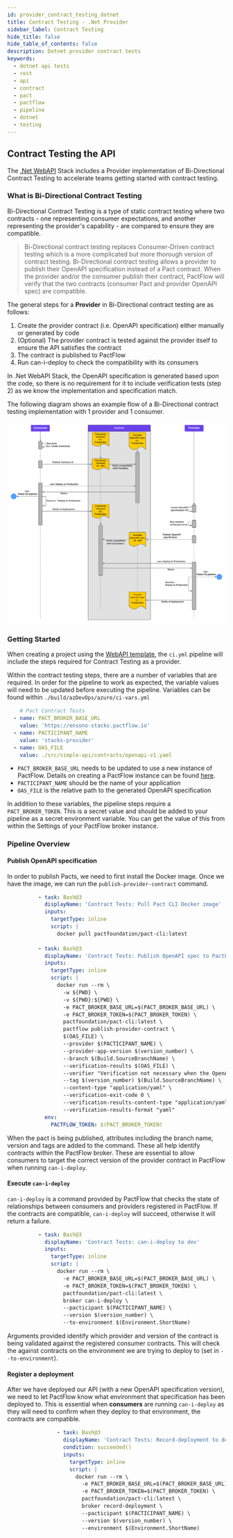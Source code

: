 ```yaml
---
id: provider_contract_testing_dotnet
title: Contract Testing - .Net Provider
sidebar_label: Contract Testing
hide_title: false
hide_table_of_contents: false
description: Dotnet provider contract tests
keywords:
  - dotnet api tests
  - rest 
  - api
  - contract
  - pact
  - pactflow
  - pipeline
  - dotnet
  - testing
---
```



## Contract Testing the API
The [.Net WebAPI](../quickstart/web_api/create_project_netcore.md) Stack includes a Provider implementation of Bi-Directional Contract Testing to accelerate teams getting started with contract testing.

### What is Bi-Directional Contract Testing
Bi-Directional Contract Testing is a type of static contract testing where two contracts - one representing consumer expectations, and another representing the provider's capability - are compared to ensure they are compatible.

> Bi-Directional contract testing replaces Consumer-Driven contract testing which is a more complicated but more thorough version of contract testing. Bi-Directional contract testing allows a provider to publish their OpenAPI specification instead of a Pact contract. When the provider and/or the consumer publish their contract, PactFlow will verify that the two contracts (consumer Pact and provider OpenAPI spec) are compatible.

The general steps for a **Provider** in Bi-Directional contract testing are as follows:

1. Create the provider contract (i.e. OpenAPI specification) either manually or generated by code
2. (Optional) The provider contract is tested against the provider itself to ensure the API satisfies the contract
3. The contract is published to PactFlow
4. Run can-i-deploy to check the compatibility with its consumers

In .Net WebAPI Stack, the OpenAPI specification is generated based upon the code, so there is no requirement for it to include verification tests (step 2) as we know the implementation and specification match.

The following diagram shows an example flow of a Bi-Directional contract testing implementation with 1 provider and 1 consumer.

![Bi-Directional Contract Testing](../../../../../../static/img/StacksQA_Bi-Directional-Contract-Testing.png)


### Getting Started
When creating a project using the [WebAPI template](../\quickstart\web_api\create_project_netcore.md), the `ci.yml` pipeline will include the steps required for Contract Testing as a provider.

Within the contract testing steps, there are a number of variables that are required. In order for the pipeline to work as expected, the variable values will need to be updated before executing the pipeline.
Variables can be found within `./build/azDevOps/azure/ci-vars.yml`

```yaml
    # Pact Contract Tests
  - name: PACT_BROKER_BASE_URL
    value: 'https://ensono-stacks.pactflow.io'
  - name: PACTICIPANT_NAME
    value: 'stacks-provider'
  - name: OAS_FILE
    value: ./src/simple-api/contracts/openapi-v1.yaml
```

- `PACT_BROKER_BASE_URL` needs to be updated to use a new instance of PactFlow. Details on creating a PactFlow instance can be found [here](https://pactflow.io/pricing/).
- `PACTICIPANT_NAME` should be the name of your application
- `OAS_FILE` is the relative path to the generated OpenAPI specification

In addition to these variables, the pipeline steps require a `PACT_BROKER_TOKEN`. This is a secret value and should be added to your pipeline as a secret environment variable.
You can get the value of this from within the Settings of your PactFlow broker instance.

### Pipeline Overview
#### Publish OpenAPI specification
In order to publish Pacts, we need to first install the Docker image. Once we have the image, we can run the `publish-provider-contract` command.

```yaml
          - task: Bash@3
            displayName: 'Contract Tests: Pull Pact CLI Docker image'
            inputs:
              targetType: inline
              script: |
                docker pull pactfoundation/pact-cli:latest

          - task: Bash@3
            displayName: 'Contract Tests: Publish OpenAPI spec to PactFlow'
            inputs:
              targetType: inline
              script: |
                docker run --rm \
                  -w ${PWD} \
                  -v ${PWD}:${PWD} \
                  -e PACT_BROKER_BASE_URL=$(PACT_BROKER_BASE_URL) \
                  -e PACT_BROKER_TOKEN=$(PACT_BROKER_TOKEN) \
                  pactfoundation/pact-cli:latest \
                  pactflow publish-provider-contract \
                  $(OAS_FILE) \
                  --provider $(PACTICIPANT_NAME) \
                  --provider-app-version $(version_number) \
                  --branch $(Build.SourceBranchName) \
                  --verification-results $(OAS_FILE) \
                  --verifier "Verification not necessary when the OpenAPI spec is generated by the API code" \
                  --tag $(version_number) $(Build.SourceBranchName) \
                  --content-type "application/yaml" \
                  --verification-exit-code 0 \
                  --verification-results-content-type "application/yaml" \
                  --verification-results-format "yaml"
            env:
              PACTFLOW_TOKEN: $(PACT_BROKER_TOKEN)
```

When the pact is being published, attributes including the branch name, version and tags are added to the command. These all help identify contracts within the PactFlow broker. These are essential to allow consumers to target the correct version of the provider contract in PactFlow when running `can-i-deploy`.

#### Execute `can-i-deploy`
`can-i-deploy` is a command provided by PactFlow that checks the state of relationships between consumers and providers registered in PactFlow. If the contracts are compatible, `can-i-deploy` will succeed, otherwise it will return a failure.

```yaml
          - task: Bash@3
            displayName: 'Contract Tests: can-i-deploy to dev'
            inputs:
              targetType: inline
              script: |
                docker run --rm \
                  -e PACT_BROKER_BASE_URL=$(PACT_BROKER_BASE_URL) \
                  -e PACT_BROKER_TOKEN=$(PACT_BROKER_TOKEN) \
                  pactfoundation/pact-cli:latest \
                  broker can-i-deploy \
                  --pacticipant $(PACTICIPANT_NAME) \
                  --version $(version_number) \
                  --to-environment $(Environment.ShortName)
```

Arguments provided identify which provider and version of the contract is being validated against the registered consumer contracts. This will check the against contracts on the environment we are trying to deploy to (set in `--to-environment`).

#### Register a deployment
After we have deployed our API (with a new OpenAPI specification version), we need to let PactFlow know what environment that specification has been deployed to. This is essential when **consumers** are running `can-i-deploy` as they will need to confirm when they deploy to that environment, the contracts are compatible.

```yaml
                - task: Bash@3
                  displayName: 'Contract Tests: Record-deployment to dev'
                  condition: succeeded()
                  inputs:
                    targetType: inline
                    script: |
                      docker run --rm \
                        -e PACT_BROKER_BASE_URL=$(PACT_BROKER_BASE_URL) \
                        -e PACT_BROKER_TOKEN=$(PACT_BROKER_TOKEN) \
                        pactfoundation/pact-cli:latest \
                        broker record-deployment \
                        --pacticipant $(PACTICIPANT_NAME) \
                        --version $(version_number) \
                        --environment $(Environment.ShortName)
```
